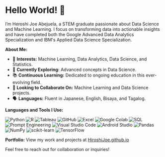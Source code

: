 # Hello World! 👋

I’m Heroshi Joe Abejuela, a STEM graduate passionate about Data Science and Machine Learning. I focus on transforming data into actionable insights and have completed both the Google Advanced Data Analytics Specialization and IBM's Applied Data Science Specialization.

**About Me:**
- 🌱 **Interests:** Machine Learning, Data Analytics, Data Science, and Statistics.
- 🌸 **Currently Exploring:** Advanced concepts in Data Science.
- 📚 **Continuous Learning:** Dedicated to ongoing education in this ever-evolving field.
- 🤝 **Looking to Collaborate On:** Machine Learning and Data Science projects.
- 🗣️ **Languages:** Fluent in Japanese, English, Bisaya, and Tagalog.

**Languages and Tools I Use:**

![Python](https://img.shields.io/badge/Python-3776AB?style=for-the-badge&logo=python&logoColor=white)
![R](https://img.shields.io/badge/R-276DC3?style=for-the-badge&logo=r&logoColor=white)
![Tableau](https://img.shields.io/badge/Tableau-E97627?style=for-the-badge&logo=tableau&logoColor=white)
![GitHub](https://img.shields.io/badge/GitHub-181717?style=for-the-badge&logo=github&logoColor=white)
![Excel](https://img.shields.io/badge/Microsoft%20Excel-217346?style=for-the-badge&logo=microsoft-excel&logoColor=white)
![Google Colab](https://img.shields.io/badge/Google%20Colab-F9AB00?style=for-the-badge&logo=google-colab&logoColor=white)
![SQL](https://img.shields.io/badge/SQL-336791?style=for-the-badge&logo=postgresql&logoColor=white)
![Prompt Engineering](https://img.shields.io/badge/Prompt%20Engineering-FF6F00?style=for-the-badge&logo=chatbot&logoColor=white)
![Visual Studio Code](https://img.shields.io/badge/Visual%20Studio%20Code-0078d7?style=for-the-badge&logo=visual%20studio%20code&logoColor=white)
![Android Studio](https://img.shields.io/badge/Android%20Studio-3DDC84?style=for-the-badge&logo=android-studio&logoColor=white)
![Pandas](https://img.shields.io/badge/Pandas-150458?style=for-the-badge&logo=pandas&logoColor=white)
![NumPy](https://img.shields.io/badge/NumPy-013243?style=for-the-badge&logo=numpy&logoColor=white)
![scikit-learn](https://img.shields.io/badge/scikit--learn-F7931E?style=for-the-badge&logo=scikit-learn&logoColor=white)
![TensorFlow](https://img.shields.io/badge/TensorFlow-FF6F00?style=for-the-badge&logo=tensorflow&logoColor=white)


**Portfolio:** View my work and projects at [HiroshiJoe.github.io](https://HiroshiJoe.github.io)

Feel free to reach out for collaboration or inquiries!
